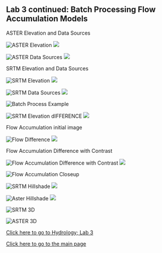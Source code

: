## Lab 3 continued: Batch Processing Flow Accumulation Models

ASTER Elevation and Data Sources

![ASTER Elevation](ASTER_EL_UTM.png)
![](ASTER_EL_UTM_legend.png)

![ASTER Data Sources](ASTER_NUM_UTM.png)
![](ASTER_NUM_UTM_legend.png)

SRTM Elevation and Data Sources

![SRTM Elevation](STRM_EL_UTM.png)
![](STRM_EL_UTM_legend.png)

![SRTM Data Sources](STRM_NUM_UTM.png)
![](STRM_NUM_UTM_legend.png)

![Batch Process Example](batch_example.PNG)

![SRTM Elevation dIFFERENCE](Elevation_difference.png)
![](Elevation_difference_legend.png)

Flow Accumulation initial image

![Flow Difference](FA_difference.png)
![](FA_difference_legend.png)

Flow Accumulation Difference with Contrast

![Flow Accumulation Difference with Contrast](FA_diff_contrast.png)
![](FA_diff_contrast_legend.png)

![Flow Accumulation Closeup](dif_closeup.PNG)

![SRTM Hillshade](SRTM_hillshade.jpg)
![](SRTM_hillshade_legend.png)

![Aster Hillshade](ASTER_hillshade.png)
![](ASTER_hillshade_legend.png)

![SRTM 3D](SRTM_3D.PNG)

![ASTER 3D](SRTM_3D.PNG)

[Click here to go to Hydrology; Lab 3](saga.md)

[Click here to go to the main page](index.md)
